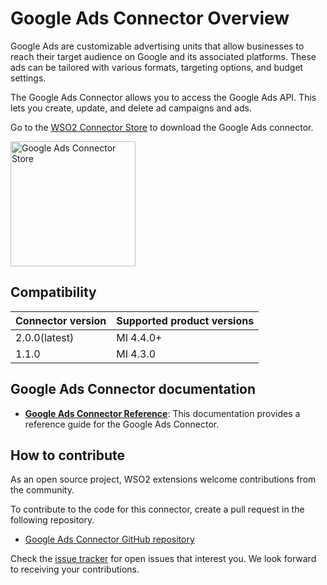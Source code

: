 # Google Ads Connector Overview

Google Ads are customizable advertising units that allow businesses to reach their target audience on Google and its associated platforms. These ads can be tailored with various formats, targeting options, and budget settings.

The Google Ads Connector allows you to access the Google Ads API. This lets you create, update, and delete ad campaigns and ads.

Go to the <a target="_blank" href="https://store.wso2.com/connector/esb-connector-googleads">WSO2 Connector Store</a> to download the Google Ads connector.

<img src="{{base_path}}/assets/img/integrate/connectors/google-ads-store.png" title="Google Ads Connector Store" width="200" alt="Google Ads Connector Store"/>

## Compatibility

| Connector version | Supported product versions |
|-------------------|----------------------------|
| 2.0.0(latest)     | MI 4.4.0+                  |
| 1.1.0             | MI 4.3.0                   |

## Google Ads Connector documentation

* **[Google Ads Connector Reference]({{base_path}}/reference/connectors/google-ads-connector/google-ads-configuration/)**: This documentation provides a reference guide for the Google Ads Connector.

## How to contribute

As an open source project, WSO2 extensions welcome contributions from the community. 

To contribute to the code for this connector, create a pull request in the following repository. 

* [Google Ads Connector GitHub repository](https://github.com/wso2-extensions/esb-connector-googleads)

Check the [issue tracker](https://github.com/wso2/micro-integrator/issues) for open issues that interest you. We look forward to receiving your contributions.
